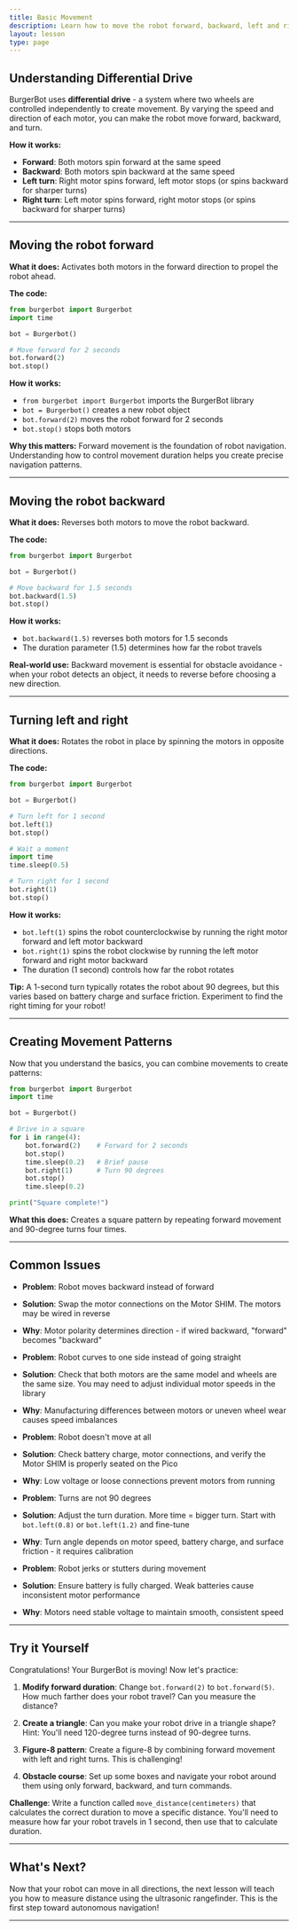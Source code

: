 ```yaml
---
title: Basic Movement
description: Learn how to move the robot forward, backward, left and right.
layout: lesson
type: page
---
```


## Understanding Differential Drive

BurgerBot uses **differential drive** - a system where two wheels are controlled independently to create movement. By varying the speed and direction of each motor, you can make the robot move forward, backward, and turn.

**How it works:**
- **Forward**: Both motors spin forward at the same speed
- **Backward**: Both motors spin backward at the same speed
- **Left turn**: Right motor spins forward, left motor stops (or spins backward for sharper turns)
- **Right turn**: Left motor spins forward, right motor stops (or spins backward for sharper turns)

---

## Moving the robot forward

**What it does:** Activates both motors in the forward direction to propel the robot ahead.

**The code:**

```python
from burgerbot import Burgerbot
import time

bot = Burgerbot()

# Move forward for 2 seconds
bot.forward(2)
bot.stop()
```

**How it works:**

- `from burgerbot import Burgerbot` imports the BurgerBot library
- `bot = Burgerbot()` creates a new robot object
- `bot.forward(2)` moves the robot forward for 2 seconds
- `bot.stop()` stops both motors

**Why this matters:** Forward movement is the foundation of robot navigation. Understanding how to control movement duration helps you create precise navigation patterns.

---

## Moving the robot backward

**What it does:** Reverses both motors to move the robot backward.

**The code:**

```python
from burgerbot import Burgerbot

bot = Burgerbot()

# Move backward for 1.5 seconds
bot.backward(1.5)
bot.stop()
```

**How it works:**

- `bot.backward(1.5)` reverses both motors for 1.5 seconds
- The duration parameter (1.5) determines how far the robot travels

**Real-world use:** Backward movement is essential for obstacle avoidance - when your robot detects an object, it needs to reverse before choosing a new direction.

---

## Turning left and right

**What it does:** Rotates the robot in place by spinning the motors in opposite directions.

**The code:**

```python
from burgerbot import Burgerbot

bot = Burgerbot()

# Turn left for 1 second
bot.left(1)
bot.stop()

# Wait a moment
import time
time.sleep(0.5)

# Turn right for 1 second
bot.right(1)
bot.stop()
```

**How it works:**

- `bot.left(1)` spins the robot counterclockwise by running the right motor forward and left motor backward
- `bot.right(1)` spins the robot clockwise by running the left motor forward and right motor backward
- The duration (1 second) controls how far the robot rotates

**Tip:** A 1-second turn typically rotates the robot about 90 degrees, but this varies based on battery charge and surface friction. Experiment to find the right timing for your robot!

---

## Creating Movement Patterns

Now that you understand the basics, you can combine movements to create patterns:

```python
from burgerbot import Burgerbot
import time

bot = Burgerbot()

# Drive in a square
for i in range(4):
    bot.forward(2)    # Forward for 2 seconds
    bot.stop()
    time.sleep(0.2)   # Brief pause
    bot.right(1)      # Turn 90 degrees
    bot.stop()
    time.sleep(0.2)

print("Square complete!")
```

**What this does:** Creates a square pattern by repeating forward movement and 90-degree turns four times.

---

## Common Issues

- **Problem**: Robot moves backward instead of forward
- **Solution**: Swap the motor connections on the Motor SHIM. The motors may be wired in reverse
- **Why**: Motor polarity determines direction - if wired backward, "forward" becomes "backward"

- **Problem**: Robot curves to one side instead of going straight
- **Solution**: Check that both motors are the same model and wheels are the same size. You may need to adjust individual motor speeds in the library
- **Why**: Manufacturing differences between motors or uneven wheel wear causes speed imbalances

- **Problem**: Robot doesn't move at all
- **Solution**: Check battery charge, motor connections, and verify the Motor SHIM is properly seated on the Pico
- **Why**: Low voltage or loose connections prevent motors from running

- **Problem**: Turns are not 90 degrees
- **Solution**: Adjust the turn duration. More time = bigger turn. Start with `bot.left(0.8)` or `bot.left(1.2)` and fine-tune
- **Why**: Turn angle depends on motor speed, battery charge, and surface friction - it requires calibration

- **Problem**: Robot jerks or stutters during movement
- **Solution**: Ensure battery is fully charged. Weak batteries cause inconsistent motor performance
- **Why**: Motors need stable voltage to maintain smooth, consistent speed

---

## Try it Yourself

Congratulations! Your BurgerBot is moving! Now let's practice:

1. **Modify forward duration**: Change `bot.forward(2)` to `bot.forward(5)`. How much farther does your robot travel? Can you measure the distance?

2. **Create a triangle**: Can you make your robot drive in a triangle shape? Hint: You'll need 120-degree turns instead of 90-degree turns.

3. **Figure-8 pattern**: Create a figure-8 by combining forward movement with left and right turns. This is challenging!

4. **Obstacle course**: Set up some boxes and navigate your robot around them using only forward, backward, and turn commands.

**Challenge**: Write a function called `move_distance(centimeters)` that calculates the correct duration to move a specific distance. You'll need to measure how far your robot travels in 1 second, then use that to calculate duration.

---

## What's Next?

Now that your robot can move in all directions, the next lesson will teach you how to measure distance using the ultrasonic rangefinder. This is the first step toward autonomous navigation!

---
